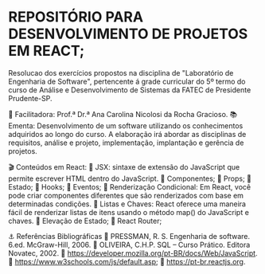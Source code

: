 # REPOSITÓRIO PARA DESENVOLVIMENTO DE PROJETOS EM REACT;
Resolucao dos exercícios propostos na disciplina de "Laboratório de Engenharia de Software", pertencente á grade curricular do 5º termo do curso de Análise e Desenvolvimento de Sistemas da FATEC de Presidente Prudente-SP.

🙏 Facilitadora: Prof.ª Dr.ª Ana Carolina Nicolosi da Rocha Gracioso.
📚 Ementa:
Desenvolvimento de um software utilizando os conhecimentos adquiridos ao longo do curso. A elaboração irá abordar as disciplinas de requisitos, análise e projeto, implementação, implantação e gerência de projetos.

🎬 Conteúdos em React:
📖 JSX: sintaxe de extensão do JavaScript que permite escrever HTML dentro do JavaScript.
📖 Componentes;
📖 Props;
📖 Estado;
📖 Hooks;
📖 Eventos;
📖 Renderização Condicional: Em React, você pode criar componentes diferentes que são renderizados com base em determinadas condições.
📖 Listas e Chaves: React oferece uma maneira fácil de renderizar listas de itens usando o método map() do JavaScript e chaves.
📖 Elevação de Estado;
📖 React Router;

⚓ Referências Bibliográficas
📖 PRESSMAN, R. S. Engenharia de software. 6.ed. McGraw-Hill, 2006.
📖 OLIVEIRA, C.H.P. SQL – Curso Prático. Editora Novatec, 2002.
🔗 https://developer.mozilla.org/pt-BR/docs/Web/JavaScript.
🔗 https://www.w3schools.com/js/default.asp;
🔗 https://pt-br.reactjs.org.
